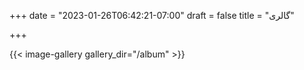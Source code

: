 +++
date = "2023-01-26T06:42:21-07:00"
draft = false
title = "گالری"


+++

{{< image-gallery gallery_dir="/album" >}}

